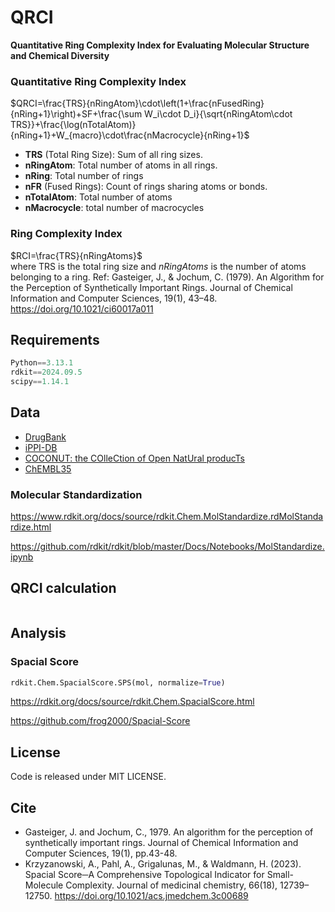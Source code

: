 # QRCI
**Quantitative Ring Complexity Index for Evaluating Molecular Structure and Chemical Diversity** 

### Quantitative Ring Complexity Index

$QRCI=\frac{TRS}{nRingAtom}\cdot\left(1+\frac{nFusedRing}{nRing+1}\right)+SF+\frac{\sum W_i\cdot D_i}{\sqrt{nRingAtom\cdot TRS}}+\frac{\log(nTotalAtom)}{nRing+1}+W_{macro}\cdot\frac{nMacrocycle}{nRing+1}$  

* **TRS** (Total Ring Size): Sum of all ring sizes.
* **nRingAtom**: Total number of atoms in all rings.
* **nRing**: Total number of rings
* **nFR** (Fused Rings): Count of rings sharing atoms or bonds.
* **nTotalAtom**: Total number of atoms
* **nMacrocycle**: total number of macrocycles



### Ring Complexity Index
$RCI=\frac{TRS}{nRingAtoms}$  
where TRS is the total ring size and $nRingAtoms$ is the number of atoms belonging to a ring.
Ref: Gasteiger, J., & Jochum, C. (1979). An Algorithm for the Perception of Synthetically Important Rings. Journal of Chemical Information and Computer Sciences, 19(1), 43–48. https://doi.org/10.1021/ci60017a011  


## Requirements
```python
Python==3.13.1
rdkit==2024.09.5
scipy==1.14.1
```

## Data

* [DrugBank](https://go.drugbank.com/)  
* [iPPI-DB](https://ippidb.pasteur.fr/)  
* [COCONUT: the COlleCtion of Open NatUral producTs](https://coconut.naturalproducts.net/)  
* [ChEMBL35](https://www.ebi.ac.uk/chembl/)  


### Molecular Standardization

https://www.rdkit.org/docs/source/rdkit.Chem.MolStandardize.rdMolStandardize.html

https://github.com/rdkit/rdkit/blob/master/Docs/Notebooks/MolStandardize.ipynb



## QRCI calculation

```python


```


## Analysis

### Spacial Score

```python
rdkit.Chem.SpacialScore.SPS(mol, normalize=True)
```

https://rdkit.org/docs/source/rdkit.Chem.SpacialScore.html  

https://github.com/frog2000/Spacial-Score  



## License
Code is released under MIT LICENSE.


## Cite

* Gasteiger, J. and Jochum, C., 1979. An algorithm for the perception of synthetically important rings. Journal of Chemical Information and Computer Sciences, 19(1), pp.43-48.
* Krzyzanowski, A., Pahl, A., Grigalunas, M., & Waldmann, H. (2023). Spacial Score─A Comprehensive Topological Indicator for Small-Molecule Complexity. Journal of medicinal chemistry, 66(18), 12739–12750. https://doi.org/10.1021/acs.jmedchem.3c00689  





